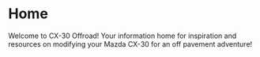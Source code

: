 # Home

Welcome to CX-30 Offroad! Your information home for inspiration and resources on modifying your Mazda CX-30 for an off pavement adventure!
